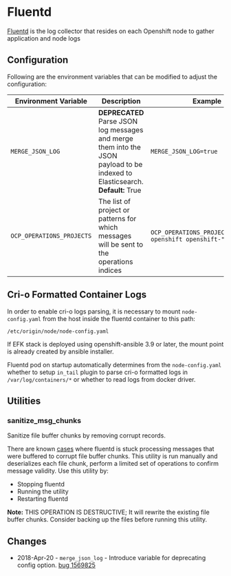# Fluentd
[Fluentd](https://www.fluentd.org/) is the log collector that resides on each Openshift node to gather application and node logs

## Configuration
Following are the environment variables that can be modified to adjust the configuration:

| Environment Variable | Description |Example|
|----------------------|-------------|---|
| `MERGE_JSON_LOG`     | **DEPRECATED** Parse JSON log messages and merge them into the JSON payload to be indexed to Elasticsearch. **Default:** True | `MERGE_JSON_LOG=true`|
| `OCP_OPERATIONS_PROJECTS`| The list of project or patterns for which messages will be sent to the operations indices|`OCP_OPERATIONS_PROJECTS="default openshift openshift-"`

## Cri-o Formatted Container Logs
In order to enable cri-o logs parsing, it is necessary to mount
`node-config.yaml` from the host inside the fluentd container to this path:
```
/etc/origin/node/node-config.yaml
```
If EFK stack is deployed using openshift-ansible 3.9 or later, the mount point
is already created by ansible installer.

Fluentd pod on startup automatically determines from the `node-config.yaml`
whether to setup `in_tail` plugin to parse cri-o formatted logs in
`/var/log/containers/*` or whether to read logs from docker driver.

## Utilities
### sanitize_msg_chunks
Sanitize file buffer chunks by removing corrupt records.

There are known [cases](https://bugzilla.redhat.com/show_bug.cgi?id=1562004) where fluentd is stuck processing
messages that were buffered to corrupt file buffer chunks. This utility is run manually and deserializes each
file chunk, perform a limited set of operations to confirm message validity. Use this utility by:

* Stopping fluentd
* Running the utility
* Restarting fluentd

**Note:** THIS OPERATION IS DESTRUCTIVE; It will rewrite the existing file buffer chunks.  Consider backing up
the files before running this utility.

## Changes

* 2018-Apr-20 - `merge_json_log` - Introduce variable for deprecating config option. [bug 1569825](https://bugzilla.redhat.com/show_bug.cgi?id=1569825)
